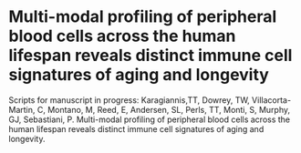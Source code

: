 # Multi-modal profiling of peripheral blood cells across the human lifespan reveals distinct immune cell signatures of aging and longevity

Scripts for manuscript in progress: Karagiannis,TT, Dowrey, TW, Villacorta-Martin, C, Montano, M, Reed, E, Andersen, SL, Perls, TT, Monti, S, Murphy, GJ, Sebastiani, P. Multi-modal profiling of peripheral blood cells across the human lifespan reveals distinct immune cell signatures of aging and longevity.
